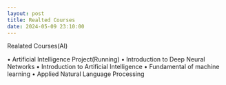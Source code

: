 ```yaml
---
layout: post
title: Realted Courses
date: 2024-05-09 23:10:00
---
```


Realated Courses(AI)

• Artificial Intelligence Project(Running)
• Introduction to Deep Neural Networks
• Introduction to Artificial Intelligence
• Fundamental of machine learning
• Applied Natural Language Processing   
